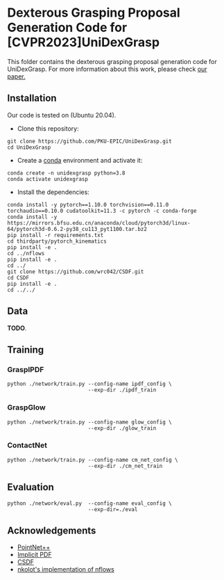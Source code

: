 # Dexterous Grasping Proposal Generation Code for [CVPR2023]UniDexGrasp


This folder contains the dexterous grasping proposal generation code for UniDexGrasp. For more information about this work, please check [our paper.](https://arxiv.org/abs/2303.00938)


## Installation

Our code is tested on (Ubuntu 20.04).

* Clone this repository:
```commandline
git clone https://github.com/PKU-EPIC/UniDexGrasp.git
cd UniDexGrasp
```

* Create a [conda](https://www.anaconda.com/) environment and activate it:
```commandline
conda create -n unidexgrasp python=3.8
conda activate unidexgrasp
```

* Install the dependencies:
```commandline
conda install -y pytorch==1.10.0 torchvision==0.11.0 torchaudio==0.10.0 cudatoolkit=11.3 -c pytorch -c conda-forge
conda install -y https://mirrors.bfsu.edu.cn/anaconda/cloud/pytorch3d/linux-64/pytorch3d-0.6.2-py38_cu113_pyt1100.tar.bz2
pip install -r requirements.txt
cd thirdparty/pytorch_kinematics
pip install -e .
cd ../nflows
pip install -e .
cd ../
git clone https://github.com/wrc042/CSDF.git
cd CSDF
pip install -e .
cd ../../
```


## Data

**TODO**.


## Training

### GraspIPDF

```commandline
python ./network/train.py --config-name ipdf_config \
                          --exp-dir ./ipdf_train
```

### GraspGlow

```commandline
python ./network/train.py --config-name glow_config \
                          --exp-dir ./glow_train
```

### ContactNet

```commandline
python ./network/train.py --config-name cm_net_config \
                          --exp-dir ./cm_net_train
```

## Evaluation

```commandline
python ./network/eval.py  --config-name eval_config \
                          --exp-dir=./eval
```



## Acknowledgements

* [PointNet++](https://github.com/rusty1s/pytorch_geometric)
* [Implicit PDF](https://github.com/google-research/google-research/tree/master/implicit_pdf)
* [CSDF](https://github.com/wrc042/CSDF)
* [nkolot's implementation of nflows](https://github.com/nkolot/nflows)